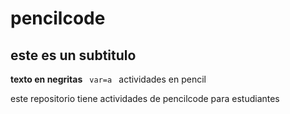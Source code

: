 # pencilcode
## este es un subtitulo
**texto en negritas**
<code>    var=a  </code>
actividades en pencil

este repositorio tiene actividades de pencilcode  para estudiantes
